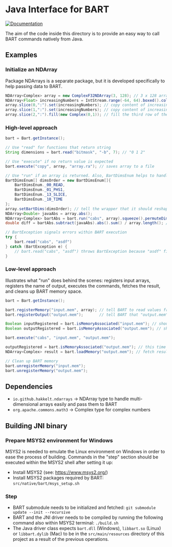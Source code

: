# Java Interface for BART

[![Documentation](https://img.shields.io/badge/Documentation-latest-blue)](https://hakkelt.github.io/bartWrapper/)

The aim of the code inside this directory is to provide an easy way to call BART commands natively from Java.

## Examples

### Initialize an NDArray
Package NDArrays is a separate package, but it is developed specifically to help passing data to BART.

```java
NDArray<Complex> array = new ComplexF32NDArray(3, 128); // 3 x 128 array initialized with complex zeros
NDArray<Float> increasingNumbers = IntStream.range(-64, 64).boxed().collect(NDArrayCollectors.toRealF32NDArray(128)); // 1D array holding integer values from -64 to 64
array.slice(0,":").set(increasingNumbers); // copy content of increasingNumbers to the first row of the array
array.slice(1,":").set(increasingNumbers); // copy content of increasingNumbers to the second row of the array
array.slice(2,":").fill(new Complex(0,1)); // fill the third row of the array with 0 + 1i
```

### High-level approach

```java
bart = Bart.getInstance();

// Use "read" for functions that return string
String dimensions = bart.read("bitmask", "-b", 7); // "0 1 2"

// Use "execute" if no return value is expected
bart.execute("copy", array, "array.ra"); // saves array to a file

// Use "run" if an array is returned. Also, BartDimsEnum helps to handle dimensions more easily.
BartDimsEnum[] dimsOrder = new BartDimsEnum[]{
    BartDimsEnum._00_READ,
    BartDimsEnum._01_PHS1,
    BartDimsEnum._13_SLICE,
    BartDimsEnum._10_TIME
};
array.setBartDims(dimsOrder); // tell the wrapper that it should reshape the array and permute the dimensions before passing it to BART
NDArray<Double> javaAbs = array.abs();
NDArray<Complex> bartAbs = bart.run("cabs", array).squeeze().permuteDims(dimsOrder); // re-arrange the dimensions to the original order
double diff = bartAbs.subtract(javaAbs).abs().sum() / array.length(); // Should be a small number, e.g. ~1e-7

// BartException signals errors within BART execution
try {
    bart.read("cabs", "asdf")
} catch (BartException e) {
    // bart.read("cabs", "asdf") throws BartException because "asdf" file doesn't exists
}
```

### Low-level approach

Illustrates what "run" does behind the scenes: registers input arrays, registers the name of output, executes the commands, fetches the result, and cleans up BART memory space.

```java
bart = Bart.getInstance();

bart.registerMemory("input.mem", array); // tell BART to read values from array when "input.mem" is passed as an input argument
bart.registerOutput("output.mem");       // tell BART that "output.mem" is going to store output values

Boolean inputRegistered = bart.isMemoryAssociated("input.mem"); // should be true
Boolean outputRegistered = bart.isMemoryAssociated("output.mem"); // should be false because no memory is associated with this name yet

bart.execute("cabs", "input.mem", "output.mem");

outputRegistered = bart.isMemoryAssociated("output.mem"); // this time should be true
NDArray<Complex> result = bart.loadMemory("output.mem"); // fetch result data

// Clean up BART memory
bart.unregisterMemory("input.mem");
bart.unregisterMemory("output.mem");
```

## Dependencies

- `io.github.hakkelt.ndarrays` -> NDArray type to handle multi-dimensional arrays easily and pass them to BART
- `org.apache.commons.math3` -> Complex type for complex numbers

## Building JNI binary

### Prepare MSYS2 environment for Windows
MSYS2 is needed to emulate the Linux environment on Windows in order to ease the process of building.
Commands in the "step" section should be executed within the MSYS2 shell after setting it up:

- Install MSYS2 (see: https://www.msys2.org/)
- Install MSYS2 packages required by BART: `src/native/bart/msys_setup.sh`

### Step

- BART submodule needs to be initialized and fetched: `git submodule update --init --recursive`
- BART and the JNI driver needs to be compiled by running the following command also within MSYS2 terminal: `./build.sh`
- The Java driver class expects `bart.dll` (Windows), `libbart.so` (Linux) or `libbart.dylib` (Mac) to be in the `src/main/resources` directory of this project as a result of the previous operations.
